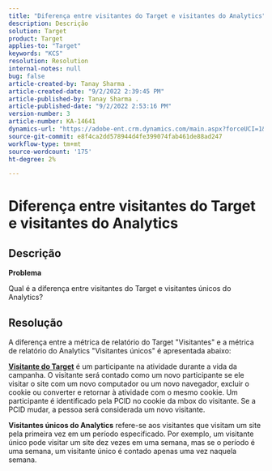 ```yaml
---
title: "Diferença entre visitantes do Target e visitantes do Analytics"
description: Descrição
solution: Target
product: Target
applies-to: "Target"
keywords: "KCS"
resolution: Resolution
internal-notes: null
bug: false
article-created-by: Tanay Sharma .
article-created-date: "9/2/2022 2:39:45 PM"
article-published-by: Tanay Sharma .
article-published-date: "9/2/2022 2:53:16 PM"
version-number: 3
article-number: KA-14641
dynamics-url: "https://adobe-ent.crm.dynamics.com/main.aspx?forceUCI=1&pagetype=entityrecord&etn=knowledgearticle&id=d7fa2510-cd2a-ed11-9db1-002248086735"
source-git-commit: e8f4ca2dd578944d4fe399074fab461de88ad247
workflow-type: tm+mt
source-wordcount: '175'
ht-degree: 2%

---
```


# Diferença entre visitantes do Target e visitantes do Analytics

## Descrição


<b>Problema</b>

Qual é a diferença entre visitantes do Target e visitantes únicos do Analytics?


## Resolução


A diferença entre a métrica de relatório do Target &quot;Visitantes&quot; e a métrica de relatório do Analytics &quot;Visitantes únicos&quot; é apresentada abaixo:

<u><b>Visitante do Target</b></u> é um participante na atividade durante a vida da campanha. O visitante será contado como um novo participante se ele visitar o site com um novo computador ou um novo navegador, excluir o cookie ou converter e retornar à atividade com o mesmo cookie. Um participante é identificado pela PCID no cookie da mbox do visitante. Se a PCID mudar, a pessoa será considerada um novo visitante.

<b>Visitantes únicos do Analytics</b> refere-se aos visitantes que visitam um site pela primeira vez em um período especificado. Por exemplo, um visitante único pode visitar um site dez vezes em uma semana, mas se o período é uma semana, um visitante único é contado apenas uma vez naquela semana.




